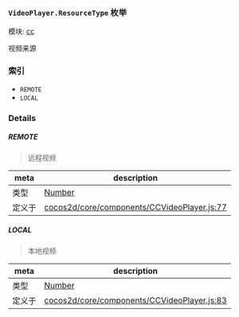 ### `VideoPlayer.ResourceType` 枚举



模块: [cc](../modules/cc.md)


视频来源


### 索引
  - `REMOTE`
  - `LOCAL`

### Details


##### REMOTE

> 远程视频

| meta | description |
|------|-------------|
| 类型 | <a href="https://developer.mozilla.org/en/JavaScript/Reference/Global_Objects/Number" class="crosslink external" target="_blank">Number</a> |
| 定义于 | [cocos2d/core/components/CCVideoPlayer.js:77](https://github.com/cocos-creator/engine/blob/111da455d089e3000f670eed24ff5172a3488245/cocos2d/core/components/CCVideoPlayer.js#L77) |



##### LOCAL

> 本地视频

| meta | description |
|------|-------------|
| 类型 | <a href="https://developer.mozilla.org/en/JavaScript/Reference/Global_Objects/Number" class="crosslink external" target="_blank">Number</a> |
| 定义于 | [cocos2d/core/components/CCVideoPlayer.js:83](https://github.com/cocos-creator/engine/blob/111da455d089e3000f670eed24ff5172a3488245/cocos2d/core/components/CCVideoPlayer.js#L83) |


